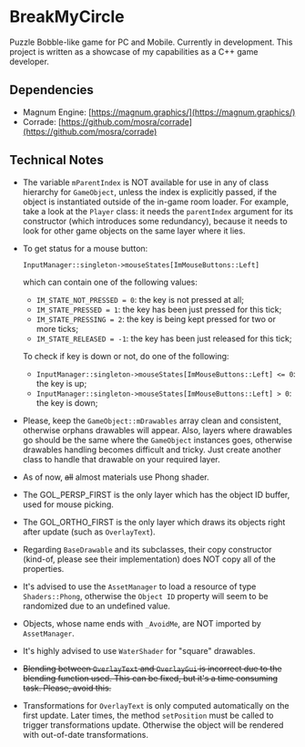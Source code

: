 # BreakMyCircle

Puzzle Bobble-like game for PC and Mobile. Currently in development. This project is written as a showcase of my capabilities as a C++ game developer.

## Dependencies

- Magnum Engine: [https://magnum.graphics/](https://magnum.graphics/)
- Corrade: [https://github.com/mosra/corrade](https://github.com/mosra/corrade)

## Technical Notes

- The variable `mParentIndex` is NOT available for use in any of class hierarchy for `GameObject`, unless the index is explicitly passed, if the object is instantiated outside of the in-game room loader. For example, take a look at the `Player` class: it needs the `parentIndex` argument for its constructor (which introduces some redundancy), because it needs to look for other game objects on the same layer where it lies.
- To get status for a mouse button:

  `InputManager::singleton->mouseStates[ImMouseButtons::Left]`

  which can contain one of the following values:
  
  - `IM_STATE_NOT_PRESSED = 0`: the key is not pressed at all;
  - `IM_STATE_PRESSED = 1`: the key has been just pressed for this tick;
  - `IM_STATE_PRESSING = 2`: the key is being kept pressed for two or more ticks;
  - `IM_STATE_RELEASED = -1`: the key has been just released for this tick;

  To check if key is down or not, do one of the following:

  - `InputManager::singleton->mouseStates[ImMouseButtons::Left] <= 0`: the key is up;
  - `InputManager::singleton->mouseStates[ImMouseButtons::Left] > 0`: the key is down;

- Please, keep the `GameObject::mDrawables` array clean and consistent, otherwise orphans drawables will appear. Also, layers where drawables go should be the same where the `GameObject` instances goes, otherwise drawables handling becomes difficult and tricky. Just create another class to handle that drawable on your required layer.
- As of now, ~~all~~ almost materials use Phong shader.
- The GOL_PERSP_FIRST is the only layer which has the object ID buffer, used for mouse picking.
- The GOL_ORTHO_FIRST is the only layer which draws its objects right after update (such as `OverlayText`).
- Regarding `BaseDrawable` and its subclasses, their copy constructor (kind-of, please see their implementation) does NOT copy all of the properties.
- It's advised to use the `AssetManager` to load a resource of type `Shaders::Phong`, otherwise the `Object ID` property will seem to be randomized due to an undefined value.
- Objects, whose name ends with `_AvoidMe`, are NOT imported by `AssetManager`.
- It's highly advised to use `WaterShader` for "square" drawables.
- ~~Blending between `OverlayText` and `OverlayGui` is incorrect due to the blending function used. This can be fixed, but it's a time consuming task. Please, avoid this.~~
- Transformations for `OverlayText` is only computed automatically on the first update. Later times, the method `setPosition` must be called to trigger transformations update. Otherwise the object will be rendered with out-of-date transformations.